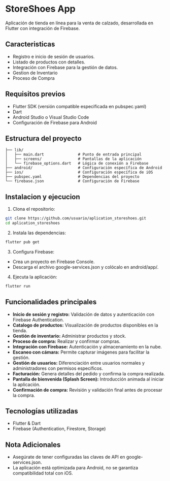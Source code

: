 # StoreShoes App

Aplicación de tienda en línea para la venta de calzado, desarrollada en Flutter con integración de Firebase.

## Caracteristicas

- Registro e inicio de sesión de usuarios.
- Listado de productos con detalles.
- Integración con Firebase para la gestión de datos.
- Gestion de Inventario
- Proceso de Compra

## Requisitos previos

- Flutter SDK (versión compatible especificada en pubspec.yaml)
- Dart
- Android Studio o Visual Studio Code
- Configuración de Firebase para Android

## Estructura del proyecto

```
├── lib/
│   ├── main.dart               # Punto de entrada principal
│   ├── screens/                # Pantallas de la aplicación
│   └── firebase_options.dart   # Lógica de conexión a Firebase
├── android/                    # Configuración específica de Android
├── ios/                        # Configuración específica de iOS
├── pubspec.yaml                # Dependencias del proyecto
└── firebase.json               # Configuración de Firebase
```

## Instalacion y ejecucion

1. Clona el repositorio:
```bash
git clone https://github.com/usuario/aplication_storeshoes.git
cd aplication_storeshoes
```
2. Instala las dependencias:
```bash
flutter pub get
```
3. Configura Firebase:
- Crea un proyecto en Firebase Console.
- Descarga el archivo google-services.json y colócalo en android/app/.

4. Ejecuta la aplicación:
```bash
flutter run
```

## Funcionalidades principales

- **Inicio de sesión y registro:** Validación de datos y autenticación con Firebase Authentication.
- **Catalogo de productos:** Visualización de productos disponibles en la tienda.
- **Gestión de inventario:** Administrar productos y stock.
- **Proceso de compra:** Realizar y confirmar compras.
- **Integración con Firebase:** Autenticación y almacenamiento en la nube.
- **Escaneo con cámara:** Permite capturar imágenes para facilitar la gestión.
- **Gestión de usuarios:** Diferenciación entre usuarios normales y administradores con permisos específicos.
- **Facturación:** Genera detalles del pedido y confirma la compra realizada.
- **Pantalla de bienvenida (Splash Screen):** Introducción animada al iniciar la aplicación.
- **Confirmación de compra:** Revisión y validación final antes de procesar la compra.

## Tecnologías utilizadas

- Flutter & Dart
- Firebase (Authentication, Firestore, Storage)

## Nota Adicionales

- Asegúrate de tener configuradas las claves de API en google-services.json.
- La aplicación está optimizada para Android, no se garantiza compatibilidad total con iOS.